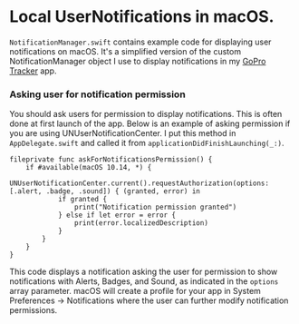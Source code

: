 # Local UserNotifications in macOS.

`NotificationManager.swift` contains example code for displaying user notifications on macOS. It's a simplified version of the custom NotificationManager object I use to display notifications in my [GoPro Tracker](https://www.dhurd.com) app.


### Asking user for notification permission

You should ask users for permission to display notifications. This is often done at first launch of the app. Below is an example of asking permission if you are using UNUserNotificationCenter. I put this method in `AppDelegate.swift` and called it from `applicationDidFinishLaunching(_:)`.

~~~
fileprivate func askForNotificationsPermission() {
    if #available(macOS 10.14, *) {
        UNUserNotificationCenter.current().requestAuthorization(options: [.alert, .badge, .sound]) { (granted, error) in
            if granted {
                print("Notification permission granted")
            } else if let error = error {
                print(error.localizedDescription)
            }
        }
    }
}
~~~

This code displays a notification asking the user for permission to show notifications with Alerts, Badges, and Sound, as indicated in the `options` array parameter. macOS will create a profile for your app in System Preferences -> Notifications where the user can further modify notification permissions.
